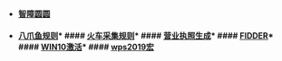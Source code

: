 * #### [智障圆圆](https://github.com/Aiyuanjiang/jinsama)

* #### [八爪鱼规则](https://drive.google.com/open?id=1qsmPOqxTm4wECnin2gr7tzcx-8KIogzV)* #### [火车采集规则](https://drive.google.com/open?id=1Pqvlgugrh47bllBAdaGtrZ1oX3KFpf6U)* #### [营业执照生成](https://drive.google.com/open?id=17EpZ7xONM5PXTW1izs-zwuABylnddtZj)* #### [FIDDER](https://drive.google.com/open?id=1w9yWABwH2tbhOSDRmGS6Quu9O-v72PXm)* #### [WIN10激活](https://drive.google.com/open?id=1lROOmUqSzF4oFSMVhvewq6V8wvv04YpP)* #### [wps2019宏](https://drive.google.com/open?id=1GvqGEWe5sTDdl-Og1HwWETMdrnHHjUl4)
